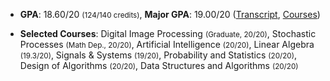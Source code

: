 
* **GPA**: 18.60/20 <small class="text-secondary">(124/140 credits)</small>, **Major GPA**: 19.00/20 ([Transcript](#), [Courses](#))

* **Selected Courses**: 
    Digital Image Processing <small class="text-secondary">(Graduate, 20/20)</small>, 
    Stochastic Processes  <small class="text-secondary">(Math Dep., 20/20)</small>,
    Artificial Intelligence <small class="text-secondary">(20/20)</small>,
    Linear Algebra <small class="text-secondary">(19.3/20)</small>, 
    Signals & Systems <small class="text-secondary">(19/20)</small>, 
    Probability and Statistics <small class="text-secondary">(20/20)</small>, 
    Design of Algorithms <small class="text-secondary">(20/20)</small>, 
    Data Structures and Algorithms <small class="text-secondary">(20/20)</small>